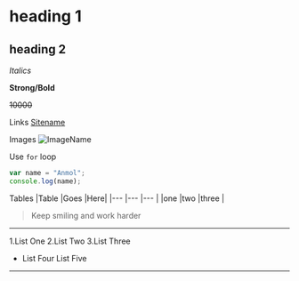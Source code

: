 # heading 1

## heading 2

_Italics_

**Strong/Bold**

~~10000~~

Links
[Sitename](url "hover over text")

Images
![ImageName](url "hover over text")

Use `for` loop

```javascript
var name = "Anmol";
console.log(name);
```

Tables
|Table |Goes |Here|
|--- |--- |--- |
|one |two |three |

> Keep smiling and work harder

---

1.List One
2.List Two
3.List Three

- List Four
  List Five

---
